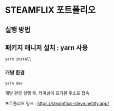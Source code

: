 # **STEAMFLIX 포트폴리오**

## **실행 방법**

## 패키지 매니저 설치 : yarn 사용

```bash
yarn install
```

### **개발 환경**

```bash
yarn dev
```

개발 환경 실행 후, 터미널에 표기된 주소로 접속

포트폴리오 링크 : https://steamflixs-steve.netlify.app/

